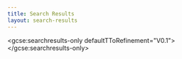 ```yaml
---
title: Search Results
layout: search-results
---
```

<script>
    (function() {
        var cx = '{{site.data.istio.search_engine_id}}';
        var gcse = document.createElement('script');
        gcse.type = 'text/javascript';
        gcse.async = true;
        gcse.src = 'https://cse.google.com/cse.js?cx=' + cx;
        var s = document.getElementsByTagName('script')[0];
        s.parentNode.insertBefore(gcse, s);
    })();
</script>

<!-- These styles fix CSE and Bootstrap 3 conflict -->
<style type="text/css">
    .reset-box-sizing, .reset-box-sizing *, .reset-box-sizing *:before, .reset-box-sizing *:after,  .gsc-inline-block
    {
        -webkit-box-sizing: content-box;
        -moz-box-sizing: content-box;
        box-sizing: content-box;
    }
    input.gsc-input, .gsc-input-box, .gsc-input-box-hover, .gsc-input-box-focus, .gsc-search-button
    {
        box-sizing: content-box;
        line-height: normal;
    }
</style>

<gcse:searchresults-only defaultTToRefinement="V0.1"></gcse:searchresults-only>
